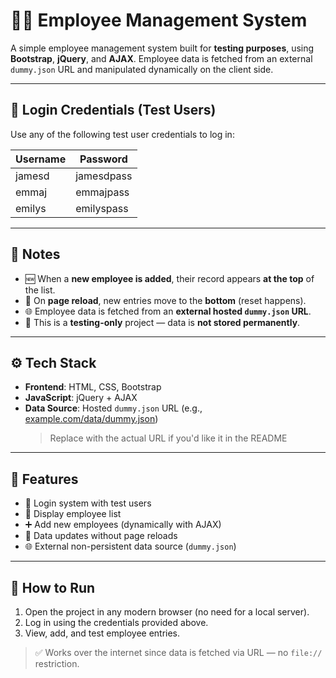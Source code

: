 # 🧑‍💼 Employee Management System

A simple employee management system built for **testing purposes**, using **Bootstrap**, **jQuery**, and **AJAX**. Employee data is fetched from an external `dummy.json` URL and manipulated dynamically on the client side.

---

## 🔐 Login Credentials (Test Users)

Use any of the following test user credentials to log in:

| Username | Password     |
|----------|--------------|
| jamesd   | jamesdpass   |
| emmaj    | emmajpass    |
| emilys   | emilyspass   |

---

## 📌 Notes

- 🆕 When a **new employee is added**, their record appears **at the top** of the list.
- 🔁 On **page reload**, new entries move to the **bottom** (reset happens).
- 🌐 Employee data is fetched from an **external hosted `dummy.json` URL**.
- 🧪 This is a **testing-only** project — data is **not stored permanently**.

---

## ⚙️ Tech Stack

- **Frontend**: HTML, CSS, Bootstrap
- **JavaScript**: jQuery + AJAX
- **Data Source**: Hosted `dummy.json` URL (e.g., [example.com/data/dummy.json](#))
  > Replace with the actual URL if you'd like it in the README

---

## 🚀 Features

- 🔐 Login system with test users
- 👥 Display employee list
- ➕ Add new employees (dynamically with AJAX)
- 🔄 Data updates without page reloads
- 🌐 External non-persistent data source (`dummy.json`)

---

## 🧪 How to Run

1. Open the project in any modern browser (no need for a local server).
2. Log in using the credentials provided above.
3. View, add, and test employee entries.

> ✅ Works over the internet since data is fetched via URL — no `file://` restriction.
